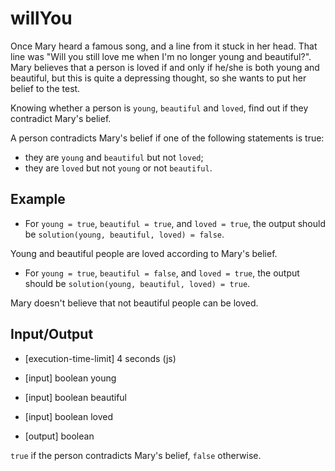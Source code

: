 # willYou

Once Mary heard a famous song, and a line from it stuck in her head. That line was "Will you still love me when I'm no longer young and beautiful?". Mary believes that a person is loved if and only if he/she is both young and beautiful, but this is quite a depressing thought, so she wants to put her belief to the test.

Knowing whether a person is `young`, `beautiful` and `loved`, find out if they contradict Mary's belief.

A person contradicts Mary's belief if one of the following statements is true:

- they are `young` and `beautiful` but not `loved`;
- they are `loved` but not `young` or not `beautiful`.

## Example

- For `young = true`, `beautiful = true`, and `loved = true`, the output should be
`solution(young, beautiful, loved) = false`.

Young and beautiful people are loved according to Mary's belief.

- For `young = true`, `beautiful = false`, and `loved = true`, the output should be
`solution(young, beautiful, loved) = true`.

Mary doesn't believe that not beautiful people can be loved.

## Input/Output

- [execution-time-limit] 4 seconds (js)

- [input] boolean young

- [input] boolean beautiful

- [input] boolean loved

- [output] boolean

`true` if the person contradicts Mary's belief, `false` otherwise.
